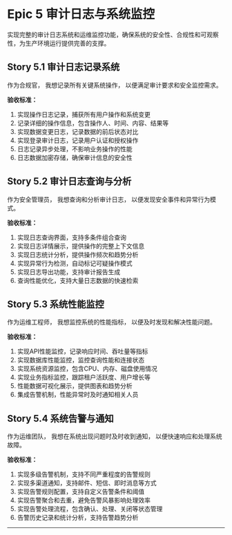 # Epic 5 审计日志与系统监控

实现完整的审计日志系统和运维监控功能，确保系统的安全性、合规性和可观察性，为生产环境运行提供完善的支撑。

## Story 5.1 审计日志记录系统
作为合规官，
我想记录所有关键系统操作，
以便满足审计要求和安全监控需求。

**验收标准：**
1. 实现操作日志记录，捕获所有用户操作和系统变更
2. 记录详细的操作信息，包含操作人、时间、内容、结果等
3. 实现数据变更日志，记录数据的前后状态对比
4. 实现登录审计日志，记录用户认证和授权操作
5. 日志记录异步处理，不影响业务操作的性能
6. 日志数据加密存储，确保审计信息的安全性

## Story 5.2 审计日志查询与分析
作为安全管理员，
我想查询和分析审计日志，
以便发现安全事件和异常行为模式。

**验收标准：**
1. 实现日志查询界面，支持多条件组合查询
2. 实现日志详情展示，提供操作的完整上下文信息
3. 实现日志统计分析，提供操作频次和趋势分析
4. 实现异常行为检测，自动标记可疑操作模式
5. 实现日志导出功能，支持审计报告生成
6. 查询性能优化，支持大量日志数据的快速检索

## Story 5.3 系统性能监控
作为运维工程师，
我想监控系统的性能指标，
以便及时发现和解决性能问题。

**验收标准：**
1. 实现API性能监控，记录响应时间、吞吐量等指标
2. 实现数据库性能监控，监控查询性能和连接状态
3. 实现系统资源监控，包含CPU、内存、磁盘使用情况
4. 实现业务指标监控，跟踪租户活跃度、用户增长等
5. 性能数据可视化展示，提供图表和趋势分析
6. 集成告警机制，性能异常时及时通知相关人员

## Story 5.4 系统告警与通知
作为运维团队，
我想在系统出现问题时及时收到通知，
以便快速响应和处理系统故障。

**验收标准：**
1. 实现多级告警机制，支持不同严重程度的告警规则
2. 实现多渠道通知，支持邮件、短信、即时消息等方式
3. 实现告警规则配置，支持自定义告警条件和阈值
4. 实现告警聚合和去重，避免告警风暴影响处理效率
5. 实现告警处理流程，包含确认、处理、关闭等状态管理
6. 告警历史记录和统计分析，支持告警趋势分析

---

